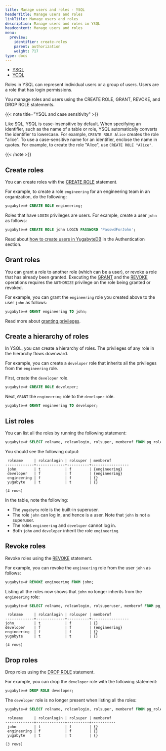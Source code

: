 ```yaml
---
title: Manage users and roles - YSQL
headerTitle: Manage users and roles
linkTitle: Manage users and roles
description: Manage users and roles in YSQL
headcontent: Manage users and roles
menu:
  preview:
    identifier: create-roles
    parent: authorization
    weight: 717
type: docs
---
```


<ul class="nav nav-tabs-alt nav-tabs-yb">

  <li >
    <a href="../create-roles/" class="nav-link active">
      <i class="icon-postgres" aria-hidden="true"></i>
      YSQL
    </a>
  </li>

  <li >
    <a href="../create-roles-ycql/" class="nav-link">
      <i class="icon-cassandra" aria-hidden="true"></i>
      YCQL
    </a>
  </li>

</ul>

Roles in YSQL can represent individual users or a group of users. Users are a role that has login permissions.

You manage roles and users using the CREATE ROLE, GRANT, REVOKE, and DROP ROLE statements.

{{< note title="YSQL and case sensitivity" >}}

Like SQL, YSQL is case-insensitive by default. When specifying an identifier, such as the name of a table or role, YSQL automatically converts the identifier to lowercase. For example, `CREATE ROLE Alice` creates the role "alice". To use a case-sensitive name for an identifier, enclose the name in quotes. For example, to create the role "Alice", use `CREATE ROLE "Alice"`.

{{< /note >}}

## Create roles

You can create roles with the [CREATE ROLE](../../../api/ysql/the-sql-language/statements/dcl_create_role/) statement.

For example, to create a role `engineering` for an engineering team in an organization, do the following:

```sql
yugabyte=# CREATE ROLE engineering;
```

Roles that have `LOGIN` privileges are users. For example, create a user `john` as follows:

```sql
yugabyte=# CREATE ROLE john LOGIN PASSWORD 'PasswdForJohn';
```

Read about [how to create users in YugabyteDB](../../enable-authentication/ysql/) in the Authentication section.

## Grant roles

You can grant a role to another role (which can be a user), or revoke a role that has already been granted. Executing the [GRANT](../../../api/ysql/the-sql-language/statements/dcl_grant/) and the [REVOKE](../../../api/ysql/the-sql-language/statements/dcl_revoke/) operations requires the `AUTHORIZE` privilege on the role being granted or revoked.

For example, you can grant the `engineering` role you created above to the user `john` as follows:

```sql
yugabyte=# GRANT engineering TO john;
```

Read more about [granting privileges](../ysql-grant-permissions/).

## Create a hierarchy of roles

In YSQL, you can create a hierarchy of roles. The privileges of any role in the hierarchy flows downward.

For example, you can create a `developer` role that inherits all the privileges from the `engineering` role.

First, create the `developer` role.

```sql
yugabyte=# CREATE ROLE developer;
```

Next, `GRANT` the `engineering` role to the `developer` role.

```sql
yugabyte=# GRANT engineering TO developer;
```

## List roles

You can list all the roles by running the following statement:

```sql
yugabyte=# SELECT rolname, rolcanlogin, rolsuper, memberof FROM pg_roles;
```

You should see the following output:

```output
 rolname     | rolcanlogin | rolsuper | memberof
-------------+-------------+----------+-----------------
 john        | t           | f        | {engineering}
 developer   | f           | f        | {engineering}
 engineering | f           | f        | {}
 yugabyte    | t           | t        | {}

(4 rows)
```

In the table, note the following:

* The `yugabyte` role is the built-in superuser.
* The role `john` can log in, and hence is a user. Note that `john` is not a superuser.
* The roles `engineering` and `developer` cannot log in.
* Both `john` and `developer` inherit the role `engineering`.

## Revoke roles

Revoke roles using the [REVOKE](../../../api/ysql/the-sql-language/statements/dcl_revoke/) statement.

For example, you can revoke the `engineering` role from the user `john` as follows:

```sql
yugabyte=# REVOKE engineering FROM john;
```

Listing all the roles now shows that `john` no longer inherits from the `engineering` role:

```sql
yugabyte=# SELECT rolname, rolcanlogin, rolsuperuser, memberof FROM pg_roles;
```

```output
 rolname     | rolcanlogin | rolsuper | memberof
-------------+-------------+----------+-----------------
john         | t           | f        | {}
developer    | f           | f        | {engineering}
engineering  | f           | f        | {}
yugabyte     | t           | t        | {}

(4 rows)
```

## Drop roles

Drop roles using the [DROP ROLE](../../../api/ysql/the-sql-language/statements/dcl_drop_role/) statement.

For example, you can drop the `developer` role with the following statement:

```sql
yugabyte=# DROP ROLE developer;
```

The `developer` role is no longer present when listing all the roles:

```sql
yugabyte=# SELECT rolname, rolcanlogin, rolsuper, memberof FROM pg_roles;
```

```output
 rolname     | rolcanlogin | rolsuper | memberof
-------------+-------------+----------+-----------
 john        | t           | f        | {}
 engineering | f           | f        | {}
 yugabyte    | t           | t        | {}

(3 rows)
```
